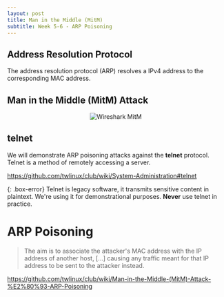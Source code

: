 ```yaml
---
layout: post
title: Man in the Middle (MitM)
subtitle: Week 5-6 - ARP Poisoning
---
```


## Address Resolution Protocol

The address resolution protocol (ARP) resolves a IPv4 address to the corresponding MAC address.

## Man in the Middle (MitM) Attack

<center>
<img src="https://wiki.wireshark.org/CaptureSetup/Ethernet?action=AttachFile&do=get&target=Capture-switch-mitm-ws.png" alt="Wireshark MitM">
</center>

## telnet

We will demonstrate ARP poisoning attacks against the **telnet** protocol. Telnet is a method of remotely accessing a server.

<https://github.com/twlinux/club/wiki/System-Administration#telnet>

{: .box-error}
Telnet is legacy software, it transmits sensitive content in plaintext. We're using it for demonstrational purposes. **Never** use telnet in practice.

# ARP Poisoning

> The aim is to associate the attacker's MAC address with the IP address of another host, [...] causing any traffic meant for that IP address to be sent to the attacker instead.

<https://github.com/twlinux/club/wiki/Man-in-the-Middle-(MitM)-Attack-%E2%80%93-ARP-Poisoning>
